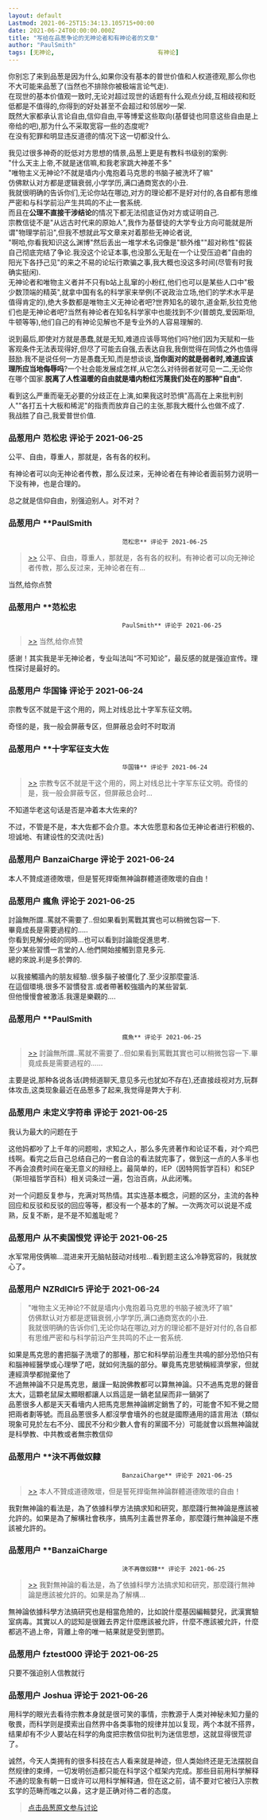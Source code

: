```yaml
---
layout: default
Lastmod: 2021-06-25T15:34:13.105715+00:00
date: 2021-06-24T00:00:00.000Z
title: "写给在品葱争论的无神论者和有神论者的文章"
author: "PaulSmith"
tags: [无神论,								有神论]
---
```


你别忘了来到品葱是因为什么,如果你没有基本的普世价值和人权道德观,那么你也不大可能来品葱了(当然也不排除你被极端言论气走).  
在现世的基本价值观一致时,无论对超过现世的话题有什么观点分歧,互相歧视和贬低都是不值得的,你得到的好处甚至不会超过和邻居吵一架.  
既然大家都承认言论自由,信仰自由,平等博爱这些取向(基督徒也同意这些自由是上帝给的吧),那为什么不采取宽容一些的态度呢?  
在没有犯罪和明显违反道德的情况下这一切都没什么.  
  
我见过很多神奇的贬低对方思想的情景,品葱上更是有教科书级别的案例:  
"什么天主上帝,不就是迷信嘛,和我老家跳大神差不多"  
"唯物主义无神论?不就是墙内小鬼抱着马克思的书脑子被洗坏了嘛"  
仿佛默认对方都是逻辑衰弱,小学学历,满口通商宽衣的小丑.  
我就很明确的告诉你们,无论你站在哪边,对方的理论都不是好对付的,各自都有思维严密和与科学前沿产生共鸣的不止一套系统.  
而且在**公理不直接干涉结论**的情况下都无法彻底证伪对方或证明自己.  
宗教信徒不是"从远古时代来的原始人",我作为基督徒的大学专业方向可能就是所谓"物理学前沿",但我不想就此写文章来对着那些无神论者说,  
"啊哈,你看我知识这么渊博"然后丢出一堆学术名词像是"额外维""超对称性"假装自己彻底完结了争论.我没这个论证本事,也没那么无耻在一个让受压迫者"自由的阳光下各抒己见"的来之不易的论坛行欺骗之事,我大概也没这多时间(尽管有时我确实挺闲).  
无神论者和唯物主义者并不只有b站上乱窜的小粉红,他们也可以是某些人口中"极少数顶端的精英",就拿中国有名的科学家来举例(不说政治立场,他们的学术水平是值得肯定的),绝大多数都是唯物主义无神论者吧?世界知名的玻尔,道金斯,狄拉克他们也是无神论者吧?当然有神论者在知名科学家中也能找到不少(普朗克,爱因斯坦,牛顿等等),他们自己的有神论见解也不是专业外的人容易理解的.  
  
说到最后,即使对方就是愚蠢,就是无知,难道应该辱骂他们吗?他们因为天赋和一些客观条件无法表现得好,但尽了可能去自强,去表达自我,我倒觉得在同情之外也值得鼓励.我不是说任何一方是愚蠢无知,而是想谈谈,**当你面对的就是弱者时,难道应该理所应当地侮辱吗**?一个社会能发展成怎样,从它怎么对待弱者就可见一二,无论你在哪个国家.**脱离了人性温暖的自由就是墙内粉红污蔑我们处在的那种"自由".**  
  
看到这么严重而毫无必要的分歧正在上演,如果我这时恐惧"高高在上来批判别人""各打五十大板和稀泥"的指责而放弃自己的主张,那我大概什么也做不成了.  
我战胜了自己,我爱普世价值.

            
### 品葱用户 **范松忠** 评论于 2021-06-25
        
公平、自由，尊重人，那就是，各有各的权利。  
  
有神论者可以向无神论者传教，那么反过来，无神论者在有神论者面前努力说明一下没有神，也是合理的。  
  
总之就是信仰自由，别强迫别人。对不对？
        


            
### 品葱用户 **PaulSmith				
									范松忠** 评论于 2021-06-25
        
> [\>>]( "/article/item_id-664257#") 公平、自由，尊重人，那就是，各有各的权利。有神论者可以向无神论者传教，那么反过来，无神论者在有...

  
  
当然,给你点赞
        


            
### 品葱用户 **范松忠				
									PaulSmith** 评论于 2021-06-25
        
> [\>>]( "/article/item_id-664258#") 当然,给你点赞

  
  
感谢！其实我是半无神论者，专业叫法叫“不可知论”，最反感的就是强迫宣传。理性探讨是最好的。
        


            
### 品葱用户 **华国锋** 评论于 2021-06-24
        
宗教专区不就是干这个用的，网上对线总比十字军东征文明。  
  
奇怪的是，我一般会屏蔽专区，但屏蔽总会时不时取消
        


            
### 品葱用户 **十字军征支大佐				
									华国锋** 评论于 2021-06-24
        
> [\>>]( "/article/item_id-664280#") 宗教专区不就是干这个用的，网上对线总比十字军东征文明。奇怪的是，我一般会屏蔽专区，但屏蔽总会时...

  
  
不知道华老这句话是否是冲着本大佐来的?  
  
不过，不管是不是，本大佐都不会介意。本大佐愿意和各位无神论者进行积极的、坦诚地、有建设性的交流(吐舌)
        


            
### 品葱用户 **BanzaiCharge** 评论于 2021-06-24
        
本人不贊成道德敗壞，但是誓死捍衛無神論群體道德敗壞的自由！
        


            
### 品葱用户 **瘋魚** 评论于 2021-06-25
        
討論無所謂..罵就不需要了..但如果看到罵戰其實也可以稍微包容一下.  
畢竟成長是需要過程的.....  
你看到見解分岐的同時...也可以看到討論能促進思考.  
至少某些習慣一言堂的人.他們開始接觸到意見多元.  
總的來說.利是多於弊的.  
  
 以我接觸牆內的朋友經驗..很多腦子被僵化了.至少沒那麼靈活.  
在這個環境.很多不習慣發言.或者帶著較強牆內的某些習氣.  
但他慢慢會被激活.我還是樂觀的....
        


            
### 品葱用户 **PaulSmith				
									瘋魚** 评论于 2021-06-25
        
> [\>>]( "/article/item_id-664297#") 討論無所謂..罵就不需要了..但如果看到罵戰其實也可以稍微包容一下.畢竟成長是需要過程的......

  
  
主要是说,那种各说各话(跨频道聊天,意见多元也犹如不存在),还直接歧视对方,玩群体攻击,这类现象最近在品葱多了起来,我觉得是弊大于利.
        


            
### 品葱用户 **未定义字符串** 评论于 2021-06-25
        
我认为最大的问题在于  
  
这他妈都吵了上千年的问题啦，求知之人，那么多先贤著作和论证不看，对个鸡巴线啊。看完之后自己总结自己的一套自洽的看法就完事了，做到这一点的人多半也不再会浪费时间在毫无意义的辩经上。最简单的，IEP（因特网哲学百科）和SEP（斯坦福哲学百科）相关词条过一遍，包治百病，从此闭嘴。  
  
对一个问题反复参与，充满对骂热情。其实连基本概念，问题的区分，主流的各种回应和反驳和反驳的回应等等，都没有一个基本的了解。一次两次可以说是不成熟，反复不断，是不是不知羞耻呢？
        


            
### 品葱用户 **从不卖国恨党** 评论于 2021-06-25
        
水军常用伎俩嘛…混进来开无脑帖鼓动对线啦…看到题主这么冷静宽容的，我就放心了。
        


            
### 品葱用户 **NZRdlClr5** 评论于 2021-06-24
        
> "唯物主义无神论?不就是墙内小鬼抱着马克思的书脑子被洗坏了嘛"  
> 仿佛默认对方都是逻辑衰弱,小学学历,满口通商宽衣的小丑.  
> 我就很明确的告诉你们,无论你站在哪边,对方的理论都不是好对付的,各自都有思维严密和与科学前沿产生共鸣的不止一套系统.

  
如果是馬克思的書把腦子洗壞了的那種，那它和科學前沿產生共鳴的部分恐怕只有和腦神經醫學或心理學了吧，就如何洗腦的部分。畢竟馬克思號稱經濟學家，但就連經濟學都抛棄他了  
不過無神論不只是馬克思，嚴謹一點說佛教都可以算無神論。只不過馬克思的聲音太大，這顆老鼠屎太顯眼都讓人以爲這是一鍋老鼠屎而非一鍋粥了  
品蔥很多人都是天天看墻内人把馬克思無神論綁定銷售了的，可能會不知不覺之間把兩者劃等號。而且品蔥很多人都沒學會墻外的也就是國際通用的語言用法（類似現象可見於左右不分、國民不分和少數人會有的黨國不分）可能就會以爲無神論就是科學教、中共教或者無宗教信仰
        


            
### 品葱用户 **決不再做奴隸				
									BanzaiCharge** 评论于 2021-06-25
        
> [\>>]( "/article/item_id-664296#") 本人不贊成道德敗壞，但是誓死捍衛無神論群體道德敗壞的自由！

  
  
我對無神論的看法是，為了依據科學方法搞求知和研究，那麼踐行無神論是應該被允許的。如果是為了解構社會秩序，搞馬列主義世界革命，那麼踐行無神論是不應該被允許的。
        


            
### 品葱用户 **BanzaiCharge				
									決不再做奴隸** 评论于 2021-06-25
        
> [\>>]( "/article/item_id-664360#") 我對無神論的看法是，為了依據科學方法搞求知和研究，那麼踐行無神論是應該被允許的。如果是為了解構...

無神論依據科學方法搞研究也是相當危險的，比如說什麼基因編輯嬰兒，武漢實驗室病毒。其實以人的認知是很難去界定什麼應該被允許，什麼不應該被允許，什麼都逃不過上帝，背離上帝的唯一結果就是受到懲罰。
        


            
### 品葱用户 **fztest000** 评论于 2021-06-25
        
只要不强迫别人信教就行
        


            
### 品葱用户 **Joshua** 评论于 2021-06-26
        
用科学的眼光去看待宗教本身就是很可笑的事情，宗教源于人类对神秘未知力量的敬畏，而科学则是摸索出自然界中各类事物的规律并加以复现，两个本就不搭界，结果却有不少人要站在科学的角度把宗教信仰批判为迷信思想，这就显得很荒谬了。  
  
诚然，今天人类拥有的很多科技在古人看来就是神迹，但人类始终还是无法摆脱自然规律的束缚，一切发明创造都只能在科学这个框架内完成。那些目前用科学解释不通的现象有朝一日或许可以用科学解释通，但在这之前，请不要对它被归入宗教玄学的范畴而嗤之以鼻，这才是正确对待二者的态度。
        






> [点击品葱原文参与讨论](https://pincong.rocks/article/33516)

